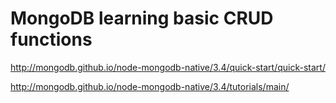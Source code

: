 # MongoDB learning basic CRUD functions

http://mongodb.github.io/node-mongodb-native/3.4/quick-start/quick-start/

http://mongodb.github.io/node-mongodb-native/3.4/tutorials/main/
